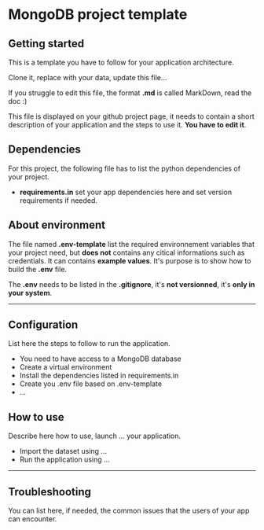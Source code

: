 # MongoDB project template

## Getting started
This is a template you have to follow for your application architecture.

Clone it, replace with your data, update this file...

If you struggle to edit this file, the format **.md** is called MarkDown, read the doc :)

This file is displayed on your github project page, it needs to contain a short description of your application and the steps to use it. **You have to edit it**.


## Dependencies
For this project, the following file has to list the python dependencies of your project.
- **requirements.in** set your app dependencies here and set version requirements if needed.


## About environment
The file named **.env-template** list the required environnement variables that your project need, but **does not** contains any citical informations such as credentials. It can contains **example values**. It's purpose is to show how to build the **.env** file.

The **.env** needs to be listed in the **.gitignore**, it's **not versionned**, it's **only in your system**.


***
## Configuration
List here the steps to follow to run the application.
- You need to have access to a MongoDB database
- Create a virtual environment
- Install the dependencies listed in requirements.in
- Create you .env file based on .env-template
- ...

## How to use
Describe here how to use, launch ... your application.
- Import the dataset using ...
- Run the application using ...



***
## Troubleshooting
You can list here, if needed, the common issues that the users of your app can encounter.